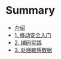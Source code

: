 # Summary

* [介绍](README.md)
* [1. 移动安全入门](mobile-security-primer.md)
* [2. 编码实践](coding-practices.md)
* [3. 处理敏感数据](handling-sensitive-data.md)

